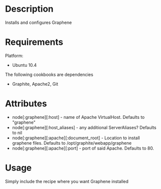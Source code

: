 Description
===========
Installs and configures Graphene

Requirements
============
Platform:
  * Ubuntu 10.4

The following cookbooks are dependencies
  * Graphite, Apache2, Git

Attributes
==========
  * node[:graphene][:host] - name of Apache VirtualHost. Defaults to "graphene"
  * node[:graphene][:host_aliases] - any additional ServerAliases? Defaults to nil
  * node[:graphene][:apache][:document_root] - Location to install graphene files. Defaults to /opt/graphite/webapp/graphene
  * node[:graphene][:apache][:port] - port of said Apache. Defaults to 80.

Usage
=====
Simply include the recipe where you want Graphene installed
